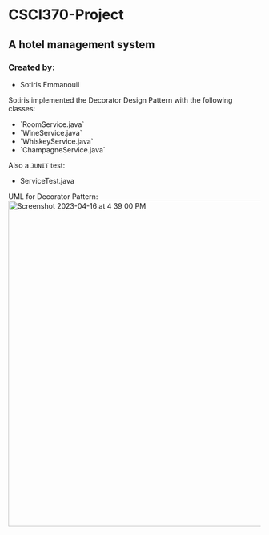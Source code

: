 # CSCI370-Project
## A hotel management system

### Created by:
<ul>
<li>Sotiris Emmanouil</li>
</ul>

Sotiris implemented the Decorator Design Pattern with the following classes:

<ul>
<li>`RoomService.java`</li>
<li>`WineService.java`</li>
<li>`WhiskeyService.java`</li>
<li>`ChampagneService.java`</li>
</ul>

Also a `JUNIT` test:
<ul>
<li>ServiceTest.java</li>
</ul>

UML for Decorator Pattern:
<img width="650" alt="Screenshot 2023-04-16 at 4 39 00 PM" src="https://user-images.githubusercontent.com/108318635/232340982-959d1106-62b6-4cb3-9738-18bc6653883c.png">
